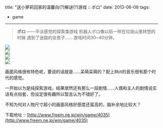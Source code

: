 title: "送小萝莉回家的温馨向(?)解谜(?)游戏 :: ボロ"
date: 2013-06-08
tags:
- game
---
> **ボロ**
> ——平淡感觉的探索类游戏
> 机器人ボロ像以前一样在垃圾山里转悠的时候
> 遇到了迷路的女孩子……
> 游戏时间30~40分钟。

![](/assets/0004-01.png)  
![](/assets/0004-02.png)  
![](/assets/0004-03.png)  
![](/assets/0004-04.png)

画面风格很有特色呢，要说的话就是……呆萌呆萌的？配上8bit的音乐很有那个时代的感觉。

一开始以为是纯探索游戏，结果居然还有那么一段剧情……人偶和主人的剧情说实话有点俗套，但设定很有趣所以暂且认为不错好了。

不知为何对人物尺寸超小的画面风格好感度还蛮高的，脑补余地比较大？

下载地址 :: [http://www.freem.ne.jp/win/game/4035](http://www.freem.ne.jp/win/game/4035)